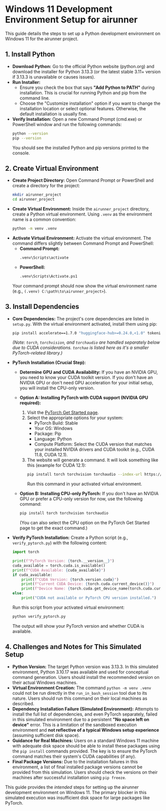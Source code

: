 # Windows 11 Development Environment Setup for airunner

This guide details the steps to set up a Python development environment on Windows 11 for the airunner project.

## 1. Install Python

*   **Download Python:** Go to the official Python website (python.org) and download the installer for Python 3.13.3 (or the latest stable 3.11+ version if 3.13.3 is unavailable or causes issues).
*   **Run Installer:**
    *   Ensure you check the box that says **"Add Python to PATH"** during installation. This is crucial for running Python and pip from the command line.
    *   Choose the "Customize installation" option if you want to change the installation location or select optional features. Otherwise, the default installation is usually fine.
*   **Verify Installation:**
    Open a new Command Prompt (cmd.exe) or PowerShell window and run the following commands:
    ```bash
    python --version
    pip --version
    ```
    You should see the installed Python and pip versions printed to the console.

## 2. Create Virtual Environment

*   **Create Project Directory:**
    Open Command Prompt or PowerShell and create a directory for the project:
    ```bash
    mkdir airunner_project
    cd airunner_project
    ```
*   **Create Virtual Environment:**
    Inside the `airunner_project` directory, create a Python virtual environment. Using `.venv` as the environment name is a common convention:
    ```bash
    python -m venv .venv
    ```
*   **Activate Virtual Environment:**
    Activate the virtual environment. The command differs slightly between Command Prompt and PowerShell:
    *   **Command Prompt:**
        ```bash
        .venv\Scripts\activate
        ```
    *   **PowerShell:**
        ```bash
        .venv\Scripts\Activate.ps1
        ```
    Your command prompt should now show the virtual environment name (e.g., `(.venv) C:\path\to\airunner_project>`).

## 3. Install Dependencies

*   **Core Dependencies:**
    The project's core dependencies are listed in `setup.py`. With the virtual environment activated, install them using pip:
    ```bash
    pip install accelerate==1.7.0 "huggingface-hub>=0.24.0,<1.0" tokenizers==0.21.1 optimum==1.25.1 numpy==2.2.5 pillow==10.4.0 alembic==1.15.2 aiosqlite==0.21.0 sqlalchemy==2.0.38 setuptools==78.1.1 "etils[epath]==1.12.2" torchao
    ```
    *(Note: `torch`, `torchvision`, and `torchaudio` are handled separately below due to CUDA considerations. `torchao` is listed here as it's a smaller PyTorch-related library.)*

*   **PyTorch Installation (Crucial Step):**

    *   **Determine GPU and CUDA Availability:**
        If you have an NVIDIA GPU, you need to know your CUDA toolkit version. If you don't have an NVIDIA GPU or don't need GPU acceleration for your initial setup, you will install the CPU-only version.

    *   **Option A: Installing PyTorch with CUDA support (NVIDIA GPU required):**
        1.  Visit the [PyTorch Get Started page](https://pytorch.org/get-started/locally/).
        2.  Select the appropriate options for your system:
            *   PyTorch Build: Stable
            *   Your OS: Windows
            *   Package: Pip
            *   Language: Python
            *   Compute Platform: Select the CUDA version that matches your installed NVIDIA drivers and CUDA toolkit (e.g., CUDA 11.8, CUDA 12.1).
        3.  The website will generate a command. It will look something like this (example for CUDA 12.1):
            ```bash
            pip install torch torchvision torchaudio --index-url https://download.pytorch.org/whl/cu121
            ```
            Run this command in your activated virtual environment.

    *   **Option B: Installing CPU-only PyTorch:**
        If you don't have an NVIDIA GPU or prefer a CPU-only version for now, use the following command:
        ```bash
        pip install torch torchvision torchaudio
        ```
        (You can also select the CPU option on the PyTorch Get Started page to get the exact command.)

*   **Verify PyTorch Installation:**
    Create a Python script (e.g., `verify_pytorch.py`) with the following content:
    ```python
    import torch

    print(f"PyTorch Version: {torch.__version__}")
    cuda_available = torch.cuda.is_available()
    print(f"CUDA Available: {cuda_available}")
    if cuda_available:
        print(f"CUDA Version: {torch.version.cuda}")
        print(f"Current CUDA Device: {torch.cuda.current_device()}")
        print(f"Device Name: {torch.cuda.get_device_name(torch.cuda.current_device())}")
    else:
        print("CUDA not available or PyTorch CPU version installed.")
    ```
    Run this script from your activated virtual environment:
    ```bash
    python verify_pytorch.py
    ```
    The output will show your PyTorch version and whether CUDA is available.

## 4. Challenges and Notes for This Simulated Setup

*   **Python Version:** The target Python version was 3.13.3. In this simulated environment, Python 3.10.17 was available and used for conceptual command generation. Users should install the recommended version on their actual Windows machines.
*   **Virtual Environment Creation:** The command `python -m venv .venv` could not be run directly in the `run_in_bash_session` tool due to its nature. Users should run this command on their local machines as described.
*   **Dependency Installation Failure (Simulated Environment):**
    Attempts to install the full list of dependencies, and even PyTorch separately, failed in this simulated environment due to a persistent **"No space left on device"** error. This is a limitation of the sandboxed execution environment and **not reflective of a typical Windows setup experience** (assuming sufficient disk space).
*   **Guidance for Real Machines:** Users on a standard Windows 11 machine with adequate disk space should be able to install these packages using the `pip install` commands provided. The key is to ensure the PyTorch command matches their system's CUDA capabilities (if any).
*   **Final Package Versions:** Due to the installation failures in this environment, a list of final installed package versions cannot be provided from this simulation. Users should check the versions on their machines after successful installation using `pip freeze`.

This guide provides the *intended* steps for setting up the airunner development environment on Windows 11. The primary blocker in this simulated execution was insufficient disk space for large packages like PyTorch.
